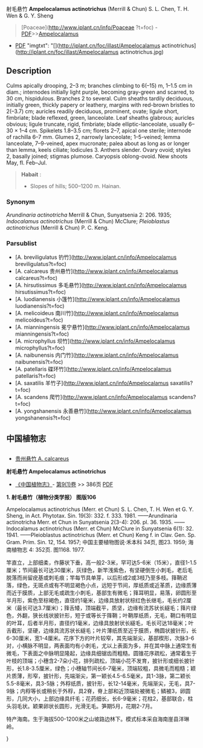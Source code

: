射毛悬竹 **Ampelocalamus actinotrichus** (Merrill & Chun) S. L. Chen, T. H. Wen & G. Y. Sheng

> [Poaceae](http://www.iplant.cn/info/Poaceae ?t=foc) - [PDF](http://iplant.cn/foc/pdf/Poaceae.pdf)>>[Ampelocalamus](http://www.iplant.cn/info/Ampelocalamus?t=foc)

 - [PDF](http://www.iplant.cn/foc/pdf/Ampelocalamus.pdf)
  "imgtxt": "[](http://iplant.cn/foc/illast/Ampelocalamus actinotrichus](http://iplant.cn/foc/illast/Ampelocalamus actinotrichus.jpg)

## Description

Culms apically drooping, 2–3 m; branches climbing to 6(–15) m, 1–1.5 cm in diam.; internodes initially light purple, becoming gray-green and scarred, to 30 cm, hispidulous. Branches 2 to several. Culm sheaths tardily deciduous, initially green, thickly papery or leathery, margins with red-brown bristles to 2(–3.7) cm; auricles readily deciduous, prominent, ovate; ligule short, fimbriate; blade reflexed, green, lanceolate. Leaf sheaths glabrous; auricles obvious; ligule truncate, rigid, fimbriate; blade elliptic-lanceolate, usually 6–30 × 1–4 cm. Spikelets 1.8–3.5 cm; florets 2–7, apical one sterile; internode of rachilla 6–7 mm. Glumes 2, narrowly lanceolate; 1–5-veined; lemma lanceolate, 7–9-veined, apex mucronate; palea about as long as or longer than lemma, keels ciliate; lodicules 3. Anthers slender. Ovary ovoid; styles 2, basally joined; stigmas plumose. Caryopsis oblong-ovoid. New shoots May, fl. Feb–Jul.

> **Habait** : 
>* Slopes of hills; 500–1200 m. Hainan.

### Synonym
*Arundinaria actinotricha* Merrill & Chun, Sunyatsenia 2: 206. 1935; *Indocalamus actinotrichus* (Merrill & Chun) McClure; *Pleioblastus actinotrichus* (Merrill & Chun) P. C. Keng.

### Parsublist

* [A.  breviligulatus  钓竹](http://www.iplant.cn/info/Ampelocalamus breviligulatus?t=foc)
* [A.  calcareus  贵州悬竹](http://www.iplant.cn/info/Ampelocalamus calcareus?t=foc)
* [A.  hirsutissimus  多毛悬竹](http://www.iplant.cn/info/Ampelocalamus hirsutissimus?t=foc)
* [A.  luodianensis  小篷竹](http://www.iplant.cn/info/Ampelocalamus luodianensis?t=foc)
* [A.  melicoideus  南川竹](http://www.iplant.cn/info/Ampelocalamus melicoideus?t=foc)
* [A.  mianningensis  冕宁悬竹](http://www.iplant.cn/info/Ampelocalamus mianningensis?t=foc)
* [A.  microphyllus  坝竹](http://www.iplant.cn/info/Ampelocalamus microphyllus?t=foc)
* [A.  naibunensis  内门竹](http://www.iplant.cn/info/Ampelocalamus naibunensis?t=foc)
* [A.  patellaris  碟环竹](http://www.iplant.cn/info/Ampelocalamus patellaris?t=foc)
* [A.  saxatilis  羊竹子](http://www.iplant.cn/info/Ampelocalamus saxatilis?t=foc)
* [A.  scandens  爬竹](http://www.iplant.cn/info/Ampelocalamus scandens?t=foc)
* [A.  yongshanensis  永善悬竹](http://www.iplant.cn/info/Ampelocalamus yongshanensis?t=foc)

## 中国植物志

## 
* [贵州悬竹  A.  calcareus](Ampelocalamus-calcareus-贵州悬竹.md)

**射毛悬竹 Ampelocalamus actinotrichus**

* [《中国植物志》](http://www.iplant.cn/frps)- [第9(1)卷](http://www.iplant.cn/frps/vol/9(1)) >> 386页 [PDF](http://www.iplant.cn/frps/pdf/9(1)/386.pdf)

**1. 射毛悬竹（植物分类学报）  图版106**

Ampelocalamus actinotrichus (Merr. et Chun) S. L. Chen, T. H. Wen et G. Y. Sheng, in Act. Phytotax. Sin. 19(3): 332. f. 333. 1981. ——Arundinaria actinotricha Merr. et Chun in Sunyatsenia 2(3-4): 206. pl. 36. 1935. ——Indocalamus actinotrichus (Merr. et Chun) McClure in Sunyatsenia 6(1): 32. 1941. ——Pleioblastus actinotrichus (Merr. et Chun) Keng f. in Clav. Gen. Sp. Gram. Prim. Sin. 12, 154. 1957; 中国主要植物图说·禾本科 34页, 图23. 1959; 海南植物志 4: 352页. 图1168. 1977.

竿直立，上部细柔，作藤状下垂，高一般2-3米，罕可达5-6米（15米），直径1-1.5厘米；节间最长可达30厘米，灰绿色，新竿浅紫色，有坚硬倒生小刺毛，老后毛脱落而尚留疣基或刺毛痕；竿每节具单芽，以后形成2或3枝乃至多枝。箨鞘迟落，绿色，无斑点或有不明显褐色小点，远短于节间，厚纸质或近革质，边缘质薄而近于膜质，上部无毛或疏生小刺毛，基部生有微毛；箨耳明显，易落，卵圆形至半月形，紫色至棕褐色，直径约1毫米，边缘具放射状棕红色长继毛，毛长约2厘米（最长可达3.7厘米）；箨舌矮，顶端截平，质坚，边缘有流苏状长繸毛；箨片绿色，外翻，狭长线状披针形，短于或等长于箨鞘；叶鞘厚纸质，无毛，鞘口有明显的叶耳，后者半月形，直径约1毫米，边缘具放射状长繸毛，毛长可达18毫米；叶舌截形，坚硬，边缘具流苏状长繸毛；叶片薄纸质至近于膜质，椭圆状披针形，长6-30厘米，宽1-4厘米。花序下方的叶片较窄，其先端渐尖，基部楔形，次脉3-6对，小横脉不明显，两表面均有小刺毛，尤以上表面为多，并在其中脉上通常生有微毛，下表面之中脉明显隆起，边缘具细锯齿而粗糙。圆锥花序疏松，通常着生于叶枝的顶端；小穗含2-7朵小花，排列疏松，顶端小花不发育，披针形或细长披针形，长1.8-3.5厘米，绿色；小穗轴节间长6-7毫米，顶端较粗，具微毛而粗糙；颖片质薄，形窄，披针形，先端渐尖，第一颖长4.5-6.5毫米，具1-3脉，第二颖长5.5-8毫米，具3-5脉；外稃纸质，披针形，长12-14毫米，先端渐尖，无毛，具7-9脉；内稃等长或稍长于外稃，具2脊，脊上部和近顶端处被微毛；鳞被3，卵圆形，几同大小，上部边缘具纤毛；花药细长，长6-9毫米；花柱2，基部联合，柱头羽毛状。颖果卵状长圆形，光滑无毛。笋期5月，花期2-7月。

特产海南。生于海拔500-1200米之山坡路边林下。模式标本采自海南崖县洋琳岭。

}